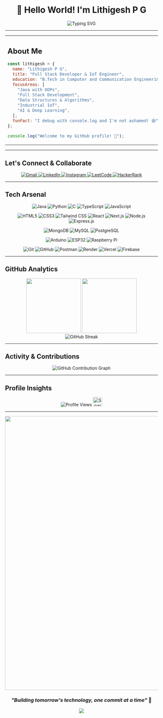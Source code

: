 # <div align="center">👋 Hello World! I'm **Lithigesh P G**</div>

<div align="center">
<img src="https://readme-typing-svg.herokuapp.com?font=Fira+Code&size=22&duration=3000&pause=1000&color=00D9FF&center=true&vCenter=true&width=600&lines=Full+Stack+Developer;IoT+Engineer;AI+%26+ML+Enthusiast" alt="Typing SVG" />
</div>

---

<table>
  <tr>
    <td valign="top" width="50%">
      
## **About Me**

```javascript
const lithigesh = {
  name: "Lithigesh P G",
  title: "Full Stack Developer & IoT Engineer",
  education: "B.Tech in Computer and Communication Engineering",
  focusAreas: [
    "Java with OOPs",
    "Full Stack Development",
    "Data Structures & Algorithms",
    "Industrial IoT",
    "AI & Deep Learning",
  ],
  funFact: "I debug with console.log and I'm not ashamed! 😄",
};

console.log("Welcome to my GitHub profile! 🎉");


````

   </td>
   <td align="center" width="50%">
     <img src="https://user-images.githubusercontent.com/74038190/225813708-98b745f2-7d22-48cf-9150-083f1b00d6c9.gif" width="100%">
   </td>
  </tr>
</table>

---

## **Let's Connect & Collaborate**

<div align="center">
  <a href="mailto:lithigesh@gmail.com">
    <img src="https://img.shields.io/badge/Gmail-D14836?style=for-the-badge&logo=gmail&logoColor=white" alt="Gmail"/>
  </a>
  <a href="https://www.linkedin.com/in/lithigesh">
    <img src="https://img.shields.io/badge/LinkedIn-0077B5?style=for-the-badge&logo=linkedin&logoColor=white" alt="LinkedIn"/>
  </a>
  <a href="https://www.instagram.com/lithigesh_15">
    <img src="https://img.shields.io/badge/Instagram-E4405F?style=for-the-badge&logo=instagram&logoColor=white" alt="Instagram"/>
  </a>
  <a href="https://leetcode.com/lithigesh">
    <img src="https://img.shields.io/badge/LeetCode-FFA116?style=for-the-badge&logo=leetcode&logoColor=black" alt="LeetCode"/>
  </a>
  <a href="https://www.hackerrank.com/lithigesh">
    <img src="https://img.shields.io/badge/HackerRank-2EC866?style=for-the-badge&logo=hackerrank&logoColor=white" alt="HackerRank"/>
  </a>
</div>

---

## **Tech Arsenal**

<div align="center">

<!-- Languages -->

![Java](https://img.shields.io/badge/Java-ED8B00?style=for-the-badge\&logo=openjdk\&logoColor=white)
![Python](https://img.shields.io/badge/Python-14354C?style=for-the-badge\&logo=python\&logoColor=white)
![C](https://img.shields.io/badge/C-00599C?style=for-the-badge\&logo=c\&logoColor=white)
![TypeScript](https://img.shields.io/badge/TypeScript-3178C6?style=for-the-badge&logo=typescript&logoColor=white)
![JavaScript](https://img.shields.io/badge/JavaScript-F7DF1E?style=for-the-badge\&logo=javascript\&logoColor=black)

<!-- Web -->

![HTML5](https://img.shields.io/badge/HTML5-E34F26?style=for-the-badge\&logo=html5\&logoColor=white)
![CSS3](https://img.shields.io/badge/CSS3-1572B6?style=for-the-badge\&logo=css3\&logoColor=white)
![Tailwind CSS](https://img.shields.io/badge/Tailwind_CSS-06B6D4?style=for-the-badge\&logo=tailwind-css\&logoColor=white)
![React](https://img.shields.io/badge/React-20232A?style=for-the-badge\&logo=react\&logoColor=61DAFB)
![Next.js](https://img.shields.io/badge/Next.js-000000?style=for-the-badge\&logo=nextdotjs\&logoColor=white)
![Node.js](https://img.shields.io/badge/Node.js-43853D?style=for-the-badge\&logo=node.js\&logoColor=white)
![Express.js](https://img.shields.io/badge/Express.js-404D59?style=for-the-badge\&logo=express\&logoColor=white)

<!-- Databases -->

![MongoDB](https://img.shields.io/badge/MongoDB-4EA94B?style=for-the-badge\&logo=mongodb\&logoColor=white)
![MySQL](https://img.shields.io/badge/MySQL-005C84?style=for-the-badge\&logo=mysql\&logoColor=white)
![PostgreSQL](https://img.shields.io/badge/PostgreSQL-316192?style=for-the-badge\&logo=postgresql\&logoColor=white)

<!-- IoT -->

![Arduino](https://img.shields.io/badge/Arduino-00979D?style=for-the-badge\&logo=arduino\&logoColor=white)
![ESP32](https://img.shields.io/badge/ESP32-3C3C3C?style=for-the-badge\&logo=espressif\&logoColor=white)
![Raspberry Pi](https://img.shields.io/badge/Raspberry%20Pi-A22846?style=for-the-badge\&logo=raspberry-pi\&logoColor=white)

<!-- Tools -->

![Git](https://img.shields.io/badge/Git-F05032?style=for-the-badge\&logo=git\&logoColor=white)
![GitHub](https://img.shields.io/badge/GitHub-181717?style=for-the-badge\&logo=github\&logoColor=white)
![Postman](https://img.shields.io/badge/Postman-FF6C37?style=for-the-badge\&logo=postman\&logoColor=white)
![Render](https://img.shields.io/badge/Render-46E3B7?style=for-the-badge\&logo=render\&logoColor=white)
![Vercel](https://img.shields.io/badge/Vercel-000000?style=for-the-badge\&logo=vercel\&logoColor=white)
![Firebase](https://img.shields.io/badge/Firebase-FFCA28?style=for-the-badge\&logo=firebase\&logoColor=black)

</div>

---

## **GitHub Analytics**

<div align="center">
  <img height="180em" src="https://github-readme-stats.vercel.app/api?username=lithigesh&show_icons=true&theme=react&include_all_commits=true&count_private=true&hide_border=true&bg_color=0D1117&title_color=00D9FF&icon_color=00D9FF&text_color=C9D1D9&cache_bust=1"/>
  <img height="180em" src="https://github-readme-stats.vercel.app/api/top-langs/?username=lithigesh&layout=compact&langs_count=8&theme=react&hide_border=true&bg_color=0D1117&title_color=00D9FF&text_color=C9D1D9&cache_bust=1"/>
</div>

<div align="center">
  <img src="https://github-readme-streak-stats.herokuapp.com/?user=lithigesh&theme=react&hide_border=true&background=0D1117&stroke=00D9FF&ring=00D9FF&fire=00D9FF&currStreakLabel=00D9FF&cache_bust=1" alt="GitHub Streak"/>
</div>


---

## **Activity & Contributions**

<div align="center">
  <picture>
    <source media="(prefers-color-scheme: dark)" srcset="https://raw.githubusercontent.com/lithigesh/lithigesh/output/pacman-contribution-graph-dark.svg">
    <source media="(prefers-color-scheme: light)" srcset="https://raw.githubusercontent.com/lithigesh/lithigesh/output/pacman-contribution-graph.svg">
    <img alt="GitHub Contribution Graph" src="https://raw.githubusercontent.com/lithigesh/lithigesh/output/pacman-contribution-graph.svg">
  </picture>
</div>

---

## **Profile Insights**

<div align="center">
  <img src="https://komarev.com/ghpvc/?username=lithigesh&label=Profile%20Views&color=00D9FF&style=for-the-badge" alt="Profile Views" />
  <img src="https://media.giphy.com/media/xT0xeJpnrWC4XWblEk/giphy.gif" width="30" alt="Sparkle animation" />
</div>




---

<div align="center">
  <img src="https://user-images.githubusercontent.com/74038190/212284100-561aa473-3905-4a80-b561-0d28506553ee.gif" width="900">

### *"Building tomorrow's technology, one commit at a time"* 🚀

  <img src="https://capsule-render.vercel.app/api?type=waving&color=00D9FF&height=120&section=footer"/>
</div>


